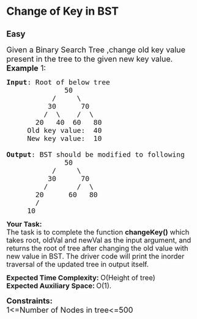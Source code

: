 # Change of Key in BST
## Easy
<div class="problems_problem_content__Xm_eO"><p><span style="font-size:20px">Given a Binary Search Tree ,change old key value present in the tree to the given new key value.<br>
<strong>Example</strong> 1:</span></p>

<pre><span style="font-size:18px"><strong>Input</strong>: Root of below tree
              50
           /     \
          30      70
         /  \    /  \
       20   40  60   80 
     Old key value:  40
     New key value:  10

<strong>Output</strong>: BST should be modified to following
              50
           /     \
          30      70
         /       /  \
       20      60   80  
       /
     10</span></pre>

<p><span style="font-size:18px"><strong>Your Task:</strong><br>
The task is to complete the function <strong>changeKey()</strong> which takes root, oldVal and newVal as the input argument, and returns the root of tree after changing the old value with new value in BST. The driver code will print the inorder traversal of the updated tree in output itself. </span></p>

<p><span style="font-size:18px"><strong>Expected Time Complexity:&nbsp;</strong>O(Height of tree)<br>
<strong>Expected Auxiliary Space:&nbsp;</strong>O(1).</span><br>
<br>
<span style="font-size:20px"><strong>Constraints:</strong><br>
1&lt;=Number of Nodes in tree&lt;=500</span></p>
</div>